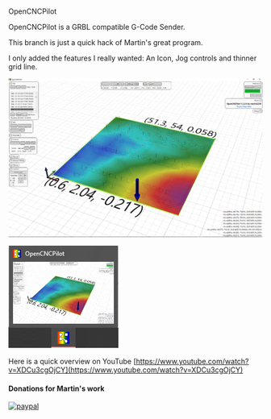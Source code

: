 #
OpenCNCPilot

OpenCNCPilot is a GRBL compatible G-Code Sender.

This branch is just a quick hack of Martin's great program.

I only added the features I really wanted: An Icon, Jog controls and thinner grid line.

![Screenshot](https://raw.githubusercontent.com/A-J-Bauer/OpenCNCPilot/master/img/Screenshot2.png)

![Screenshot](https://raw.githubusercontent.com/A-J-Bauer/OpenCNCPilot/master/img/ApplicationIconSuggestion.png)

Here is a quick overview on YouTube [https://www.youtube.com/watch?v=XDCu3cgOjCY](https://www.youtube.com/watch?v=XDCu3cgOjCY)  

#### Donations for Martin's work

[![paypal](https://www.paypalobjects.com/en_US/i/btn/btn_donateCC_LG.gif)](https://www.paypal.com/cgi-bin/webscr?cmd=_s-xclick&hosted_button_id=7F783UGMYHRWN)
